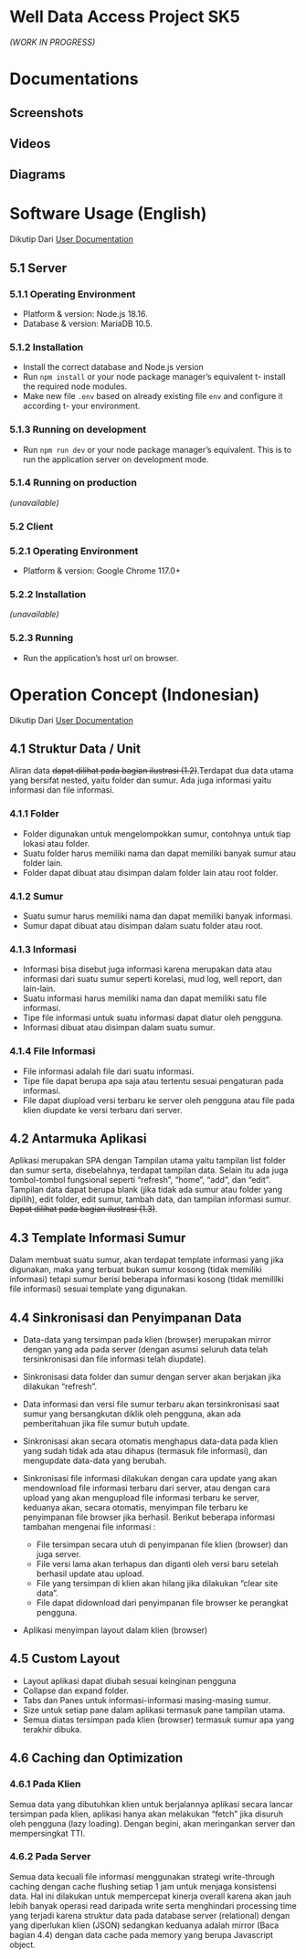 # **Well Data Access Project SK5**
*(WORK IN PROGRESS)*
# Documentations
## Screenshots
## Videos
## Diagrams


# Software Usage (English)
Dikutip Dari [User Documentation](https://github.com/angls4/sk5/blob/main/USER%20DOCUMENTATION.pdf)

## 5.1 Server

### 5.1.1 Operating Environment

- Platform & version: Node.js 18.16.
- Database & version: MariaDB 10.5.

### 5.1.2 Installation

- Install the correct database and Node.js version
- Run ```npm install``` or your node package manager’s equivalent t- install
    the required node modules.
- Make new file ```.env``` based on already existing file ```env``` and configure it
    according t- your environment.

### 5.1.3 Running on development

- Run ```npm run dev``` or your node package manager’s equivalent. This is to
    run the application server on development mode.

### 5.1.4 Running on production


*(unavailable)*

### 5.2 Client

### 5.2.1 Operating Environment

- Platform & version: Google Chrome 117.0+

### 5.2.2 Installation

*(unavailable)*

### 5.2.3 Running

- Run the application’s host url on browser.

# Operation Concept (Indonesian)
Dikutip Dari [User Documentation](https://github.com/angls4/sk5/blob/main/USER%20DOCUMENTATION.pdf)

## 4.1 Struktur Data / Unit

Aliran data ~~dapat dilihat pada bagian ilustrasi (1.2)~~.Terdapat dua data utama yang bersifat
nested, yaitu folder dan sumur. Ada juga informasi yaitu informasi dan file informasi.
### 4.1.1 Folder

- Folder digunakan untuk mengelompokkan sumur, contohnya untuk tiap lokasi
atau folder.
- Suatu folder harus memiliki nama dan dapat memiliki banyak sumur atau folder
lain.
- Folder dapat dibuat atau disimpan dalam folder lain atau root folder.
### 4.1.2 Sumur

- Suatu sumur harus memiliki nama dan dapat memiliki banyak informasi.
- Sumur dapat dibuat atau disimpan dalam suatu folder atau root.
### 4.1.3 Informasi

- Informasi bisa disebut juga informasi karena merupakan data atau informasi dari
suatu sumur seperti korelasi, mud log, well report, dan lain-lain.
- Suatu informasi harus memiliki nama dan dapat memiliki satu file informasi.
- Tipe file informasi untuk suatu informasi dapat diatur oleh pengguna.
- Informasi dibuat atau disimpan dalam suatu sumur.
### 4.1.4 File Informasi

- File informasi adalah file dari suatu informasi.
- Tipe file dapat berupa apa saja atau tertentu sesuai pengaturan pada informasi.
- File dapat diupload versi terbaru ke server oleh pengguna atau file pada klien
diupdate ke versi terbaru dari server.
## 4.2 Antarmuka Aplikasi

Aplikasi merupakan SPA dengan Tampilan utama yaitu tampilan list folder dan sumur
serta, disebelahnya, terdapat tampilan data. Selain itu ada juga tombol-tombol fungsional
seperti “refresh”, “home”, “add”, dan “edit”. Tampilan data dapat berupa blank (jika tidak ada
sumur atau folder yang dipilih), edit folder, edit sumur, tambah data, dan tampilan informasi
sumur. ~~Dapat dilihat pada bagian ilustrasi (1.3)~~.
## 4.3 Template Informasi Sumur

Dalam membuat suatu sumur, akan terdapat template informasi yang jika digunakan,
maka yang terbuat bukan sumur kosong (tidak memiliki informasi) tetapi sumur berisi
beberapa informasi kosong (tidak memililki file informasi) sesuai template yang digunakan.
## 4.4 Sinkronisasi dan Penyimpanan Data

- Data-data yang tersimpan pada klien (browser) merupakan mirror dengan yang ada pada
    server (dengan asumsi seluruh data telah tersinkronisasi dan file informasi telah
    diupdate).
- Sinkronisasi data folder dan sumur dengan server akan berjakan jika dilakukan “refresh”.


- Data informasi dan versi file sumur terbaru akan tersinkronisasi saat sumur yang
    bersangkutan diklik oleh pengguna, akan ada pemberitahuan jika file sumur butuh
    update.
- Sinkronisasi akan secara otomatis menghapus data-data pada klien yang sudah tidak ada
    atau dihapus (termasuk file informasi), dan mengupdate data-data yang berubah.
- Sinkronisasi file informasi dilakukan dengan cara update yang akan mendownload file
    informasi terbaru dari server, atau dengan cara upload yang akan mengupload file
    informasi terbaru ke server, keduanya akan, secara otomatis, menyimpan file terbaru ke
    penyimpanan file browser jika berhasil. Berikut beberapa informasi tambahan mengenai
    file informasi :
    - File tersimpan secara utuh di penyimpanan file klien (browser) dan juga server.
    - File versi lama akan terhapus dan diganti oleh versi baru setelah berhasil update
          atau upload.
    - File yang tersimpan di klien akan hilang jika dilakukan “clear site data”.
    - File dapat didownload dari penyimpanan file browser ke perangkat pengguna.
- Aplikasi menyimpan layout dalam klien (browser)

## 4.5 Custom Layout

- Layout aplikasi dapat diubah sesuai keinginan pengguna
- Collapse dan expand folder.
- Tabs dan Panes untuk informasi-informasi masing-masing sumur.
- Size untuk setiap pane dalam aplikasi termasuk pane tampilan utama.
- Semua diatas tersimpan pada klien (browser) termasuk sumur apa yang terakhir dibuka.

## 4.6 Caching dan Optimization

### 4.6.1 Pada Klien

Semua data yang dibutuhkan klien untuk berjalannya aplikasi secara lancar
tersimpan pada klien, aplikasi hanya akan melakukan “fetch” jika disuruh oleh
pengguna (lazy loading). Dengan begini, akan meringankan server dan
mempersingkat TTI.
### 4.6.2 Pada Server

Semua data kecuali file informasi menggunakan strategi write-through
caching dengan cache flushing setiap 1 jam untuk menjaga konsistensi data. Hal ini
dilakukan untuk mempercepat kinerja overall karena akan jauh lebih banyak operasi
read daripada write serta menghindari processing time yang terjadi karena struktur
data pada database server (relational) dengan yang diperlukan klien (JSON)
sedangkan keduanya adalah mirror (Baca bagian 4.4) dengan data cache pada
memory yang berupa Javascript object.

